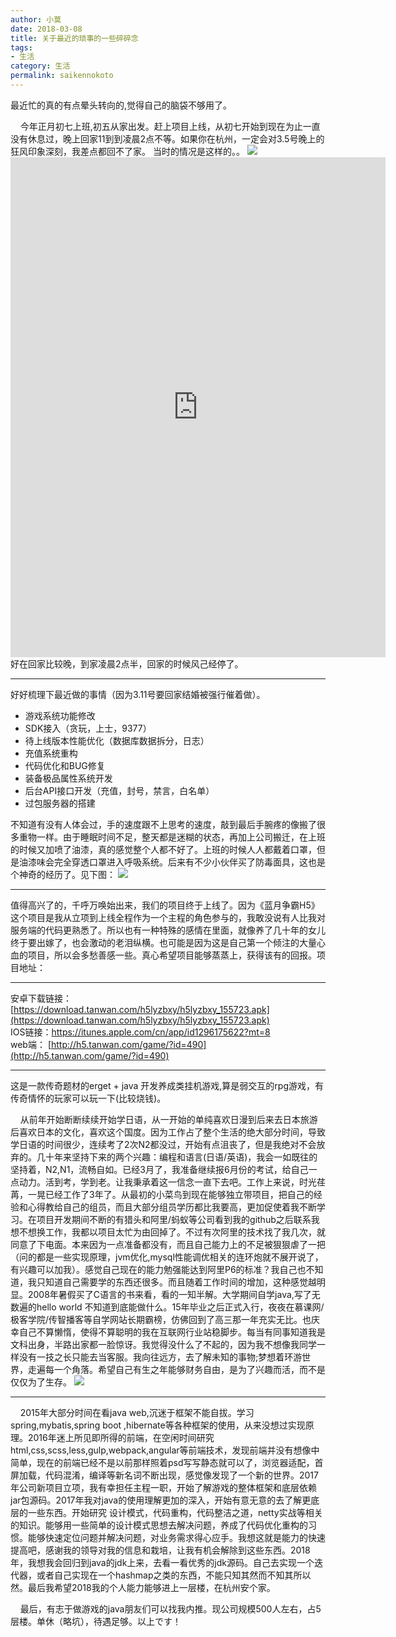 ```yaml
---
author: 小莫
date: 2018-03-08
title: 关于最近的琐事的一些碎碎念
tags:
- 生活
category: 生活
permalink: saikennokoto
---
```

最近忙的真的有点晕头转向的,觉得自己的脑袋不够用了。
<!-- more -->

&nbsp; &nbsp; 今年正月初七上班,初五从家出发。赶上项目上线，从初七开始到现在为止一直没有休息过，晚上回家11到到凌晨2点不等。如果你在杭州，一定会对3.5号晚上的狂风印象深刻，我差点都回不了家。
当时的情况是这样的。。
![](https://image.xiaomo.info/blog/359.jpg)
<embed src="https://image.xiaomo.info/blog/354.mp4" height="800" width="600"/>
好在回家比较晚，到家凌晨2点半，回家的时候风己经停了。


-------------------------------------------------------------
好好梳理下最近做的事情（因为3.11号要回家结婚被强行催着做）。
- 游戏系统功能修改
- SDK接入（贪玩，上士，9377）
- 待上线版本性能优化（数据库数据拆分，日志）
- 充值系统重构
- 代码优化和BUG修复
- 装备极品属性系统开发
- 后台API接口开发（充值，封号，禁言，白名单）
- 过包服务器的搭建

不知道有没有人体会过，手的速度跟不上思考的速度，敲到最后手腕疼的像搬了很多重物一样。由于睡眠时间不足，整天都是迷糊的状态，再加上公司搬迁，在上班的时候又加喷了油漆，真的感觉整个人都不好了。上班的时候人人都戴着口罩，但是油漆味会完全穿透口罩进入呼吸系统。后来有不少小伙伴买了防毒面具，这也是个神奇的经历了。见下图：
![](https://image.xiaomo.info/blog/39.png)

-------------------------------------------------------------
值得高兴了的，千呼万唤始出来，我们的项目终于上线了。因为《蓝月争霸H5》这个项目是我从立项到上线全程作为一个主程的角色参与的，我敢没说有人比我对服务端的代码更熟悉了。所以也有一种特殊的感情在里面，就像养了几十年的女儿终于要出嫁了，也会激动的老泪纵横。也可能是因为这是自己第一个倾注的大量心血的项目，所以会多愁善感一些。真心希望项目能够蒸蒸上，获得该有的回报。项目地址：

---------------------------------------------------
安卓下载链接：[https://download.tanwan.com/h5lyzbxy/h5lyzbxy_155723.apk](https://download.tanwan.com/h5lyzbxy/h5lyzbxy_155723.apk)           
IOS链接：[https://itunes.apple.com/cn/app/id1296175622?mt=8 ](https://itunes.apple.com/cn/app/id1296175622?mt=8 )              
web端： [http://h5.tanwan.com/game/?id=490](http://h5.tanwan.com/game/?id=490)         
    
------------------------------
这是一款传奇题材的erget + java 开发养成类挂机游戏,算是弱交互的rpg游戏，有传奇情怀的玩家可以玩一下(比较烧钱)。


&nbsp; &nbsp; 从前年开始断断续续开始学日语，从一开始的单纯喜欢日漫到后来去日本旅游后喜欢日本的文化，喜欢这个国度。因为工作占了整个生活的绝大部分时间，导致学日语的时间很少，连续考了2次N2都没过，开始有点沮丧了，但是我绝对不会放弃的。几十年来坚持下来的两个兴趣：编程和语言(日语/英语)，我会一如既往的坚持着，N2,N1，流畅自如。已经3月了，我准备继续报6月份的考试，给自己一点动力。活到考，学到老。让我秉承着这一信念一直下去吧。工作上来说，时光荏苒，一晃已经工作了3年了。从最初的小菜鸟到现在能够独立带项目，把自己的经验和心得教给自己的组员，而且大部分组员学历都比我要高，更加促使着我不断学习。在项目开发期间不断的有猎头和阿里/蚂蚁等公司看到我的github之后联系我想不想换工作，我都以项目太忙为由回掉了。不过有次阿里的技术找了我几次，就同意了下电面。本来因为一点准备都没有，而且自己能力上的不足被狠狠虐了一把（问的都是一些实现原理，jvm优化,mysql性能调优相关的连环炮就不展开说了，有兴趣可以加我）。感觉自己现在的能力勉强能达到阿里P6的标准？我自己也不知道，我只知道自己需要学的东西还很多。而且随着工作时间的增加，这种感觉越明显。2008年暑假买了C语言的书来看，看的一知半解。大学期间自学java,写了无数遍的hello world 不知道到底能做什么。15年毕业之后正式入行，夜夜在慕课网/极客学院/传智播客等自学网站长期霸榜，仿佛回到了高三那一年充实无比。也庆幸自己不算懒惰，使得不算聪明的我在互联网行业站稳脚步。每当有同事知道我是文科出身，半路出家都一脸惊讶。我觉得没什么了不起的，因为我不想像我同学一样没有一技之长只能去当客服。我向往远方，去了解未知的事物;梦想着环游世界，走遍每一个角落。希望自己有生之年能够财务自由，是为了兴趣而活，而不是仅仅为了生存。
![](https://image.xiaomo.info/blog/imooc.png)

----------------------------------------------

&nbsp; &nbsp; 2015年大部分时间在看java web,沉迷于框架不能自拔。学习spring,mybatis,spring boot ,hibernate等各种框架的使用，从来没想过实现原理。2016年迷上所见即所得的前端，在空闲时间研究html,css,scss,less,gulp,webpack,angular等前端技术，发现前端并没有想像中简单，现在的前端已经不是以前那样照着psd写写静态就可以了，浏览器适配，首屏加载，代码混淆，编译等新名词不断出现，感觉像发现了一个新的世界。2017年公司新项目立项，我有幸担任主程一职，开始了解游戏的整体框架和底层依赖jar包源码。2017年我对java的使用理解更加的深入，开始有意无意的去了解更底层的一些东西。开始研究 设计模式，代码重构，代码整洁之道，netty实战等相关的知识。能够用一些简单的设计模式思想去解决问题，养成了代码优化重构的习惯。能够快速定位问题并解决问题，对业务需求得心应手。我想这就是能力的快速提高吧，感谢我的领导对我的信息和栽培，让我有机会解除到这些东西。2018年，我想我会回归到java的jdk上来，去看一看优秀的jdk源码。自己去实现一个迭代器，或者自己实现在一个hashmap之类的东西，不能只知其然而不知其所以然。最后我希望2018我的个人能力能够进上一层楼，在杭州安个家。

&nbsp; &nbsp; 最后，有志于做游戏的java朋友们可以找我内推。现公司规模500人左右，占5层楼。单休（略坑），待遇足够。以上です！